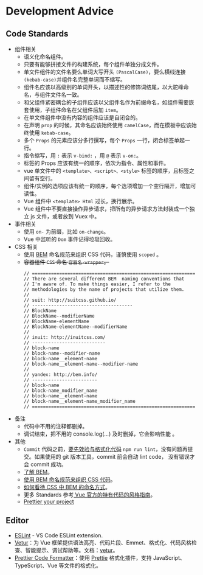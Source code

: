# Development Advice

## Code Standards

- 组件相关
  - 语义化命名组件。
  - 只要有能够拼接文件的构建系统，每个组件单独分成文件。
  - 单文件组件的文件名要么单词大写开头 `(PascalCase)`，要么横线连接`(kebab-case)`并组件名完整单词而不缩写。
  - 组件名应该以高级别的单词开头，以描述性的修饰词结尾，以大驼峰命名，与组件文件名一致。
  - 和父组件紧密耦合的子组件应该以父组件名作为前缀命名，如组件需要嵌套使用，子组件命名在父组件后加 `item`。
  - 在单文件组件中没有内容的组件应该是自闭合的。
  - 在声明 `prop` 的时候，其命名应该始终使用 `camelCase`，而在模板中应该始终使用 `kebab-case`。
  - 多个 `Props` 的元素应该分多行撰写，每个 `Props` 一行，闭合标签单起一行。
  - 指令缩写，用 `:` 表示 `v-bind:` ，用 `@` 表示 `v-on:`。
  - 标签的 Props 应该有统一的顺序，依次为指令、属性和事件。
  - vue 单文件中的 `<template>、<script>、<style>` 标签的顺序，且标签之间留有空行。
  - 组件/实例的选项应该有统一的顺序，每个选项增加一个空行隔开，增加可读性。
  - Vue 组件中 `<template> Html` 过长，换行展示。
  - Vue 组件中不要直接操作异步请求，把所有的异步请求方法封装成一个独立 js 文件，或者放到 Vuex 中。
- 事件相关
  - 使用 `on-` 为前缀，比如 `on-change`。
  - Vue 中监听的 `Dom` 事件记得垃圾回收。
- CSS 相关
  - 使用 [BEM](https://github.com/inuitcss/inuitcss) 命名规范来组织 CSS 代码，谨慎使用 `scoped` 。
  - ~~容器组件 `CSS` 命名 `容器名-wrapper`。~~
    ```
    // ============================================================
    // There are several different BEM  naming conventions that
    // I'm aware of. To make things easier, I refer to the
    // methodologies by the name of projects that utilize them.
    //
    // suit: http://suitcss.github.io/
    // -------------------------------------
    // BlockName
    // BlockName--modifierName
    // BlockName-elementName
    // BlockName-elementName--modifierName
    //
    // inuit: http://inuitcss.com/
    // ---------------------------
    // block-name
    // block-name--modifier-name
    // block-name__element-name
    // block-name__element-name--modifier-name
    //
    // yandex: http://bem.info/
    // ------------------------
    // block-name
    // block-name_modifier_name
    // block-name__element-name
    // block-name__element-name_modifier_name
    // ============================================================
    ```
- 备注
  - 代码中不用的注释都删掉。
  - 调试结束，把不用的 console.log(...) 及时删掉，它会影响性能 。
- 其他
  - `Commit` 代码之前，[要先效验与格式化代码](/#Usage) `npm run lint`，没有问题再提交。如果使用的 git 版本工具，commit 前会自动 lint code， 没有错误才会 commit 成功。
  - [了解 BEM](http://getbem.com/)。
  - [使用 BEM 命名规范来组织 CSS 代码](https://zhuanlan.zhihu.com/p/46073785)。
  - [如何看待 CSS 中 BEM 的命名方式](https://www.zhihu.com/question/21935157)。
  - 更多 Standards 参考[ Vue 官方的特有代码的风格指南](https://cn.vuejs.org/v2/style-guide/)。
  - [Prettier your project](https://blog.souche.com/prettier-your-project/?from=timeline)

## Editor

- [ESLint](https://marketplace.visualstudio.com/items?itemName=dbaeumer.vscode-eslint) - VS Code ESLint extension.
- [Vetur](https://marketplace.visualstudio.com/items?itemName=octref.vetur)：为 Vue 框架提供语法高亮、代码片段、Emmet、格式化、代码风格检查、智能提示、调试帮助等。文档：[vetur](https://vuejs.github.io/vetur/setup.html#extensions)。
- [Prettier Code Formatter](https://marketplace.visualstudio.com/items?itemName=esbenp.prettier-vscode)：使用 [Prettie](https://prettier.io/) 格式化插件，支持 JavaScript、TypeScript、Vue 等文件的格式化。
